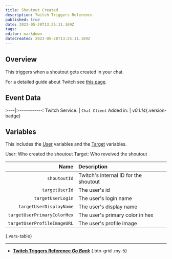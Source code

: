 ```yaml
---
title: Shoutout Created
description: Twitch Triggers Reference
published: true
date: 2023-05-28T13:25:11.169Z
tags: 
editor: markdown
dateCreated: 2023-05-28T13:25:11.169Z
---
```


## Overview
This triggers when a shoutout gets created in your chat.

For a detailed guide about Twitch see [this page](/Platforms/Twitch).

## Event Data
:----|:------------:
Twitch Service: | `Chat Client`
Added in: | *v0.1.14*{.version-badge}

## Variables
This includes the [User](/Variables/User-Variables) variables and the [Target](/Sub-Actions/Twitch/Get-User-Info-for-Target#variables) variables.

User: Who created the shoutout
Target: Who reveived the shoutout

Name | Description
----:|:------------
`shoutoutId` | Twitch's internal ID for the shoutout
`targetUserId` | The user's id
`targetUserLogin` | The user's login name
`targetUserDisplayName` | The user's display name
`targetUserPrimaryColorHex` | The user's primary color in hex
`targetUserProfileImageURL` | The user's profile image
{.vars-table}

---

- [<i class="mdi mdi-chevron-left"></i>**Twitch Triggers Reference *Go Back***](/Triggers/Twitch)
{.btn-grid .my-5}
